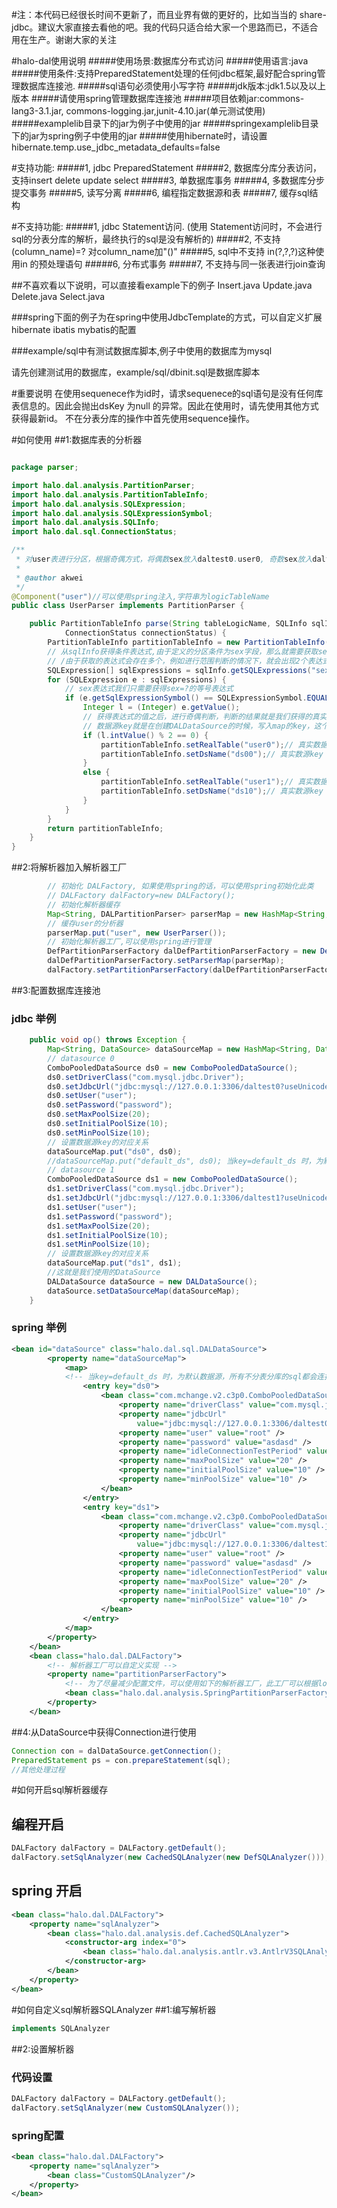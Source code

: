 #注：本代码已经很长时间不更新了，而且业界有做的更好的，比如当当的 share-jdbc。建议大家直接去看他的吧。我的代码只适合给大家一个思路而已，不适合用在生产。谢谢大家的关注

#halo-dal使用说明
#####使用场景:数据库分布式访问
#####使用语言:java
#####使用条件:支持PreparedStatement处理的任何jdbc框架,最好配合spring管理数据库连接池.
#####sql语句必须使用小写字符
#####jdk版本:jdk1.5以及以上版本
#####请使用spring管理数据库连接池
#####项目依赖jar:commons-lang3-3.1.jar, commons-logging.jar,junit-4.10.jar(单元测试使用)
#####examplelib目录下的jar为例子中使用的jar
#####springexamplelib目录下的jar为spring例子中使用的jar
#####使用hibernate时，请设置 hibernate.temp.use_jdbc_metadata_defaults=false

#支持功能:
#####1, jdbc PreparedStatement
#####2, 数据库分库分表访问，支持insert delete update select
#####3, 单数据库事务
#####4, 多数据库分步提交事务
#####5, 读写分离
#####6, 编程指定数据源和表
#####7, 缓存sql结构

#不支持功能:
#####1, jdbc Statement访问. (使用 Statement访问时，不会进行sql的分表分库的解析，最终执行的sql是没有解析的)
#####2, 不支持 (column_name)=? 对column_name加"()"
#####5, sql中不支持 in(?,?,?)这种使用in 的预处理语句
#####6, 分布式事务
#####7, 不支持与同一张表进行join查询

##不喜欢看以下说明，可以直接看example下的例子 
Insert.java Update.java Delete.java Select.java

###spring下面的例子为在spring中使用JdbcTemplate的方式，可以自定义扩展hibernate ibatis mybatis的配置

###example/sql中有测试数据库脚本,例子中使用的数据库为mysql

请先创建测试用的数据库，example/sql/dbinit.sql是数据库脚本

#重要说明
在使用sequenece作为id时，请求sequenece的sql语句是没有任何库表信息的。因此会抛出dsKey 为null 的异常。因此在使用时，请先使用其他方式获得最新id。
不在分表分库的操作中首先使用sequence操作。



#如何使用
##1:数据库表的分析器
````java

package parser;

import halo.dal.analysis.PartitionParser;
import halo.dal.analysis.PartitionTableInfo;
import halo.dal.analysis.SQLExpression;
import halo.dal.analysis.SQLExpressionSymbol;
import halo.dal.analysis.SQLInfo;
import halo.dal.sql.ConnectionStatus;

/**
 * 对user表进行分区，根据奇偶方式，将偶数sex放入daltest0.user0, 奇数sex放入daltest1.user1
 * 
 * @author akwei
 */
@Component("user")//可以使用spring注入,字符串为logicTableName
public class UserParser implements PartitionParser {

    public PartitionTableInfo parse(String tableLogicName, SQLInfo sqlInfo,
            ConnectionStatus connectionStatus) {
        PartitionTableInfo partitionTableInfo = new PartitionTableInfo();
        // 从sqlInfo获得条件表达式,由于定义的分区条件为sex字段，那么就需要获取sex字段的表达式
        // /由于获取的表达式会存在多个，例如进行范围判断的情况下，就会出现2个表达式，因此会返回一个数组
        SQLExpression[] sqlExpressions = sqlInfo.getSQLExpressions("sex");
        for (SQLExpression e : sqlExpressions) {
            // sex表达式我们只需要获得sex=?的等号表达式
            if (e.getSqlExpressionSymbol() == SQLExpressionSymbol.EQUAL) {
                Integer l = (Integer) e.getValue();
                // 获得表达式的值之后，进行奇偶判断，判断的结果就是我们获得的真实数据源key与表名称
                // 数据源key就是在创建DALDataSource的时候，写入map的key，这个key与真实的DataSource一一对应
                if (l.intValue() % 2 == 0) {
                    partitionTableInfo.setRealTable("user0");// 真实数据表名称
                    partitionTableInfo.setDsName("ds00");// 真实数源key
                }
                else {
                    partitionTableInfo.setRealTable("user1");// 真实数据表名称
                    partitionTableInfo.setDsName("ds10");// 真实数源key
                }
            }
        }
        return partitionTableInfo;
    }
}


````
##2:将解析器加入解析器工厂
````java
        // 初始化 DALFactory, 如果使用spring的话，可以使用spring初始化此类
        // DALFactory dalFactory=new DALFactory();
        // 初始化解析器缓存
        Map<String, DALPartitionParser> parserMap = new HashMap<String, DALPartitionParser>();
        // 缓存user的分析器
        parserMap.put("user", new UserParser());
        // 初始化解析器工厂,可以使用spring进行管理
        DefPartitionParserFactory dalDefPartitionParserFactory = new DefPartitionParserFactory();
        dalDefPartitionParserFactory.setParserMap(parserMap);
        dalFactory.setPartitionParserFactory(dalDefPartitionParserFactory);
````
##3:配置数据库连接池
### jdbc 举例
````java
    public void op() throws Exception {
        Map<String, DataSource> dataSourceMap = new HashMap<String, DataSource>();
        // datasource 0
        ComboPooledDataSource ds0 = new ComboPooledDataSource();
        ds0.setDriverClass("com.mysql.jdbc.Driver");
        ds0.setJdbcUrl("jdbc:mysql://127.0.0.1:3306/daltest0?useUnicode=true&characterEncoding=UTF-8");
        ds0.setUser("user");
        ds0.setPassword("password");
        ds0.setMaxPoolSize(20);
        ds0.setInitialPoolSize(10);
        ds0.setMinPoolSize(10);
        // 设置数据源key的对应关系
        dataSourceMap.put("ds0", ds0);
        //dataSourceMap.put("default_ds", ds0); 当key=default_ds 时，为默认数据源，所有不分表分库的sql都会连接到此数据源执行
        // datasource 1
        ComboPooledDataSource ds1 = new ComboPooledDataSource();
        ds1.setDriverClass("com.mysql.jdbc.Driver");
        ds1.setJdbcUrl("jdbc:mysql://127.0.0.1:3306/daltest1?useUnicode=true&characterEncoding=UTF-8");
        ds1.setUser("user");
        ds1.setPassword("password");
        ds1.setMaxPoolSize(20);
        ds1.setInitialPoolSize(10);
        ds1.setMinPoolSize(10);
        // 设置数据源key的对应关系
        dataSourceMap.put("ds1", ds1);
        //这就是我们使用的DataSource
        DALDataSource dataSource = new DALDataSource();
        dataSource.setDataSourceMap(dataSourceMap);
    }
````
### spring 举例
````xml
<bean id="dataSource" class="halo.dal.sql.DALDataSource">
        <property name="dataSourceMap">
            <map>
            <!-- 当key=default_ds 时，为默认数据源，所有不分表分库的sql都会连接到此数据源执行 -->
                <entry key="ds0">
                    <bean class="com.mchange.v2.c3p0.ComboPooledDataSource">
                        <property name="driverClass" value="com.mysql.jdbc.Driver" />
                        <property name="jdbcUrl"
                            value="jdbc:mysql://127.0.0.1:3306/daltest0?useUnicode=true&amp;characterEncoding=UTF-8" />
                        <property name="user" value="root" />
                        <property name="password" value="asdasd" />
                        <property name="idleConnectionTestPeriod" value="60" />
                        <property name="maxPoolSize" value="20" />
                        <property name="initialPoolSize" value="10" />
                        <property name="minPoolSize" value="10" />
                    </bean>
                </entry>
                <entry key="ds1">
                    <bean class="com.mchange.v2.c3p0.ComboPooledDataSource">
                        <property name="driverClass" value="com.mysql.jdbc.Driver" />
                        <property name="jdbcUrl"
                            value="jdbc:mysql://127.0.0.1:3306/daltest1?useUnicode=true&amp;characterEncoding=UTF-8" />
                        <property name="user" value="root" />
                        <property name="password" value="asdasd" />
                        <property name="idleConnectionTestPeriod" value="60" />
                        <property name="maxPoolSize" value="20" />
                        <property name="initialPoolSize" value="10" />
                        <property name="minPoolSize" value="10" />
                    </bean>
                </entry>
            </map>
        </property>
    </bean>
	<bean class="halo.dal.DALFactory">
		<!-- 解析器工厂可以自定义实现 -->
		<property name="partitionParserFactory">
			<!-- 为了尽量减少配置文件，可以使用如下的解析器工厂，此工厂可以根据logicTableName进行匹配解析器 -->
			<bean class="halo.dal.analysis.SpringPartitionParserFactory" />
		</property>
	</bean>
````
##4:从DataSource中获得Connection进行使用
````java
Connection con = dalDataSource.getConnection();
PreparedStatement ps = con.prepareStatement(sql);
//其他处理过程
````

#如何开启sql解析器缓存
## 编程开启
````java
DALFactory dalFactory = DALFactory.getDefault();
dalFactory.setSqlAnalyzer(new CachedSQLAnalyzer(new DefSQLAnalyzer()));
````

## spring 开启
````xml
<bean class="halo.dal.DALFactory">
    <property name="sqlAnalyzer">
        <bean class="halo.dal.analysis.def.CachedSQLAnalyzer">
            <constructor-arg index="0">
                <bean class="halo.dal.analysis.antlr.v3.AntlrV3SQLAnalyzer" /><!-- 或者使用自定义解析器 -->
            </constructor-arg>
        </bean>
    </property>
</bean>
````

#如何自定义sql解析器SQLAnalyzer
##1:编写解析器
````java
implements SQLAnalyzer
````
##2:设置解析器
### 代码设置
````java
DALFactory dalFactory = DALFactory.getDefault();
dalFactory.setSqlAnalyzer(new CustomSQLAnalyzer());
````
### spring配置
````xml
<bean class="halo.dal.DALFactory">
    <property name="sqlAnalyzer">
        <bean class="CustomSQLAnalyzer"/>
    </property>
</bean>
````
